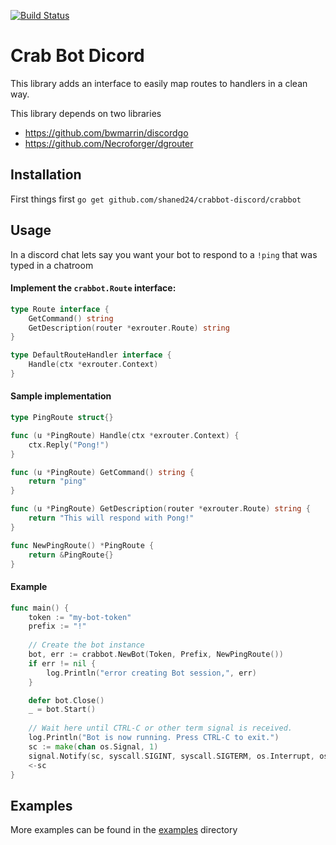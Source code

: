 [![Build Status](https://travis-ci.org/shaned24/crabbot-discord.svg?branch=master)](https://travis-ci.org/shaned24/crabbot-discord)

# Crab Bot Dicord

This library adds an interface to easily map routes to handlers
in a clean way.

This library depends on two libraries

- https://github.com/bwmarrin/discordgo
- https://github.com/Necroforger/dgrouter

## Installation

First things first `go get github.com/shaned24/crabbot-discord/crabbot`

## Usage

In a discord chat lets say you want your bot to respond to a `!ping` that was typed in a chatroom

#### Implement the `crabbot.Route` interface:
```go
type Route interface {
    GetCommand() string
    GetDescription(router *exrouter.Route) string
}

type DefaultRouteHandler interface {
    Handle(ctx *exrouter.Context)
}
```

#### Sample implementation
```go
type PingRoute struct{}

func (u *PingRoute) Handle(ctx *exrouter.Context) {
    ctx.Reply("Pong!")
}

func (u *PingRoute) GetCommand() string {
    return "ping"
}

func (u *PingRoute) GetDescription(router *exrouter.Route) string {
    return "This will respond with Pong!"
}

func NewPingRoute() *PingRoute {
    return &PingRoute{}
}
```

#### Example

```go
func main() {
    token := "my-bot-token"
    prefix := "!"
    
    // Create the bot instance
    bot, err := crabbot.NewBot(Token, Prefix, NewPingRoute())
    if err != nil {
        log.Println("error creating Bot session,", err)
    }

    defer bot.Close()
    _ = bot.Start()
    
    // Wait here until CTRL-C or other term signal is received.
    log.Println("Bot is now running. Press CTRL-C to exit.")
    sc := make(chan os.Signal, 1)
    signal.Notify(sc, syscall.SIGINT, syscall.SIGTERM, os.Interrupt, os.Kill)
    <-sc
}
```

## Examples
More examples can be found in the [examples](https://github.com/shaned24/crabbot-discord/tree/master/examples/) directory
